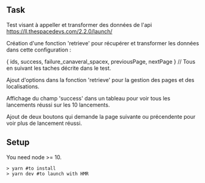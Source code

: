 ## Task

Test visant à appeller et transformer des données de l'api https://ll.thespacedevs.com/2.2.0/launch/

Création d'une fonction 'retrieve' pour récupérer et transformer les données dans cette configuration :

{ ids, success, failure_canaveral_spacex, previousPage, nextPage } // Tous en suivant les taches décrite dans le test.

Ajout d'options dans la fonction 'retrieve' pour la gestion des pages et des localisations.

Affichage du champ 'success' dans un tableau pour voir tous les lancements réussi sur les 10 lancements.

Ajout de deux boutons qui demande la page suivante ou précendente pour voir plus de lancement réussi.

## Setup

You need node >= 10.

    > yarn #to install
    > yarn dev #to launch with HMR
